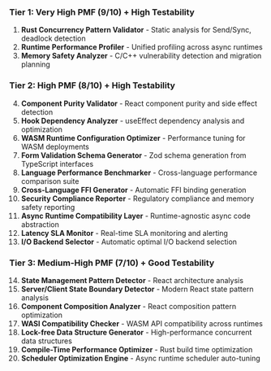 ### Tier 1: Very High PMF (9/10) + High Testability
1. **Rust Concurrency Pattern Validator** - Static analysis for Send/Sync, deadlock detection
2. **Runtime Performance Profiler** - Unified profiling across async runtimes
3. **Memory Safety Analyzer** - C/C++ vulnerability detection and migration planning

### Tier 2: High PMF (8/10) + High Testability  
4. **Component Purity Validator** - React component purity and side effect detection
5. **Hook Dependency Analyzer** - useEffect dependency analysis and optimization
6. **WASM Runtime Configuration Optimizer** - Performance tuning for WASM deployments
7. **Form Validation Schema Generator** - Zod schema generation from TypeScript interfaces
8. **Language Performance Benchmarker** - Cross-language performance comparison suite
9. **Cross-Language FFI Generator** - Automatic FFI binding generation
10. **Security Compliance Reporter** - Regulatory compliance and memory safety reporting
11. **Async Runtime Compatibility Layer** - Runtime-agnostic async code abstraction
12. **Latency SLA Monitor** - Real-time SLA monitoring and alerting
13. **I/O Backend Selector** - Automatic optimal I/O backend selection

### Tier 3: Medium-High PMF (7/10) + Good Testability
14. **State Management Pattern Detector** - React architecture analysis
15. **Server/Client State Boundary Detector** - Modern React state pattern analysis
16. **Component Composition Analyzer** - React composition pattern optimization
17. **WASI Compatibility Checker** - WASM API compatibility across runtimes
18. **Lock-free Data Structure Generator** - High-performance concurrent data structures
19. **Compile-Time Performance Optimizer** - Rust build time optimization
20. **Scheduler Optimization Engine** - Async runtime scheduler auto-tuning

